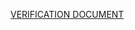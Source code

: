 [VERIFICATION DOCUMENT](https://docs.google.com/document/d/1YRdMXDWXS4jETXT5zvBq4rYgmKlXHPypK-cA5qsYl1o/edit?usp=sharing)
